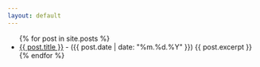 ```yaml
---
layout: default
---
```


<ul>
  {% for post in site.posts %}
    <li>
      <a href="{{ post.url }}">{{ post.title }}</a> - ({{ post.date | date: "%m.%d.%Y" }})
      {{ post.excerpt }}
    </li>
  {% endfor %}
</ul>